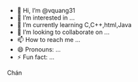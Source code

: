 - 👋 Hi, I’m @vquang31
- 👀 I’m interested in ...
- 🌱 I’m currently learning C,C++,html,Java
- 💞️ I’m looking to collaborate on ...
- 📫 How to reach me ...
- 😄 Pronouns: ...
- ⚡ Fun fact: ...
<p> Chán</p>
<!---
vquang31/vquang31 is a ✨ special ✨ repository because its `README.md` (this file) appears on your GitHub profile.
You can click the Preview link to take a look at your changes.
--->
